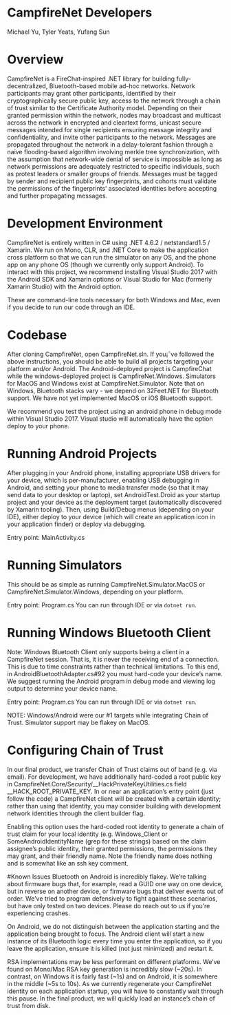 # CampfireNet Developers
Michael Yu, Tyler Yeats, Yufang Sun

# Overview
CampfireNet is a FireChat-inspired .NET library for building fully-decentralized, Bluetooth-based mobile ad-hoc networks. Network participants may grant other participants, identified by their cryptographically secure public key, access to the network through a chain of trust similar to the Certificate Authority model. Depending on their granted permission within the network, nodes may broadcast and multicast across the network in encrypted and cleartext forms, unicast secure messages intended for single recipients ensuring message integrity and confidentiality, and invite other participants to the network. Messages are propagated throughout the network in a delay-tolerant fashion through a naive flooding-based algorithm involving merkle tree synchronization, with the assumption that network-wide denial of service is impossible as long as network permissions are adequately restricted to specific individuals, such as protest leaders or smaller groups of friends. Messages must be tagged by sender and recipient public key fingerprints, and cohorts must validate the permissions of the fingerprints’ associated identities before accepting and further propagating messages.

# Development Environment
CampfireNet is entirely written in C# using .NET 4.6.2 / netstandard1.5 / Xamarin. We run on Mono, CLR, and .NET Core to make the application cross platform so that we can run the simulator on any OS, and the phone app on any phone OS (though we currently only support Android). To interact with this project, we recommend installing Visual Studio 2017 with the Android SDK and Xamarin options or Visual Studio for Mac (formerly Xamarin Studio) with the Android option. 

These are command-line tools necessary for both Windows and Mac, even if you decide to run our code through an IDE.

# Codebase
After cloning CampfireNet, open CampfireNet.sln. If you¡¯ve followed the above instructions, you should be able to build all projects targeting your platform and/or Android. The Android-deployed project is CampfireChat while the windows-deployed project is CampfireNet.Windows. Simulators for MacOS and Windows exist at CampfireNet.Simulator.
Note that on Windows, Bluetooth stacks vary - we depend on 32Feet.NET for Bluetooth support. We have not yet implemented MacOS or iOS Bluetooth support.

We recommend you test the project using an android phone in debug mode within Visual Studio 2017. Visual studio will automatically have the option deploy to your phone.

# Running Android Projects
After plugging in your Android phone, installing appropriate USB drivers for your device, which is per-manufacturer, enabling USB debugging in Android, and setting your phone to media transfer mode (so that it may send data to your desktop or laptop), set AndroidTest.Droid as your startup project and your device as the deployment target (automatically discovered by Xamarin tooling). Then, using Build/Debug menus (depending on your IDE), either deploy to your device (which will create an application icon in your application finder) or deploy via debugging.

Entry point: MainActivity.cs

# Running Simulators
This should be as simple as running CampfireNet.Simulator.MacOS or CampfireNet.Simulator.Windows, depending on your platform.

Entry point: Program.cs
You can run through IDE or via `dotnet run`. 

# Running Windows Bluetooth Client
Note: Windows Bluetooth Client only supports being a client in a CampfireNet session. That is, it is never the receiving end of a connection. This is due to time constraints rather than technical limitations. To this end, in AndroidBluetoothAdapter.cs#92 you must hard-code your device’s name. We suggest running the Android program in debug mode and viewing log output to determine your device name.

Entry point: Program.cs
You can run through IDE or via `dotnet run`. 

NOTE: Windows/Android were our #1 targets while integrating Chain of Trust. Simulator support may be flakey on MacOS.

# Configuring Chain of Trust
In our final product, we transfer Chain of Trust claims out of band (e.g. via email). For development, we have additionally hard-coded a root public key in CampfireNet.Core/Security/__HackPrivateKeyUtilities.cs field __HACK_ROOT_PRIVATE_KEY.  In or near an application’s entry point (just follow the code) a CampfireNet client will be created with a certain identity; rather than using that identity, you may consider building with development network identities through the client builder flag.

Enabling this option uses the hard-coded root identity to generate a chain of trust claim for your local identity (e.g. Windows_Client or SomeAndroidIdentityName (grep for these strings) based on the claim assignee’s public identity, their granted permissions, the permissions they may grant, and their friendly name. Note the friendly name does nothing and is somewhat like an ssh key comment.

#Known Issues
Bluetooth on Android is incredibly flakey. We’re talking about firmware bugs that, for example, read a GUID one way on one device, but in reverse on another device, or firmware bugs that deliver events out of order. We’ve tried to program defensively to fight against these scenarios, but have only tested on two devices. Please do reach out to us if you’re experiencing crashes.

On Android, we do not distinguish between the application starting and the application being brought to focus. The Android client will start a new instance of its Bluetooth logic every time you enter the application, so if you leave the application, ensure it is killed (not just minimized) and restart it.

RSA implementations may be less performant on different platforms. We’ve found on Mono/Mac RSA key generation is incredibly slow (~20s). In contrast, on Windows it is fairly fast (~1s) and on Android, it is somewhere in the middle (~5s to 10s). As we currently regenerate your CampfireNet identity on each application startup, you will have to constantly wait through this pause. In the final product, we will quickly load an instance’s chain of trust from disk.
